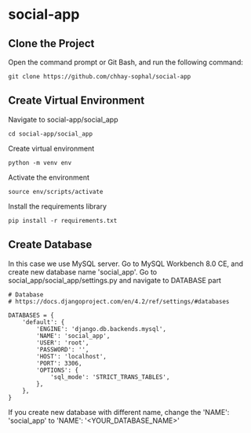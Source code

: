 # social-app
## Clone the Project 
Open the command prompt or Git Bash, and run the following command:
```
git clone https://github.com/chhay-sophal/social-app
```

## Create Virtual Environment
Navigate to social-app/social_app
```
cd social-app/social_app
```
Create virtual environment
```
python -m venv env
```
Activate the environment
```
source env/scripts/activate
```
Install the requirements library
```
pip install -r requirements.txt
```

## Create Database 
In this case we use MySQL server.
Go to MySQL Workbench 8.0 CE, and create new database name 'social_app'. 
Go to social_app/social_app/settings.py and navigate to DATABASE part
```
# Database
# https://docs.djangoproject.com/en/4.2/ref/settings/#databases

DATABASES = {
    'default': {
        'ENGINE': 'django.db.backends.mysql',
        'NAME': 'social_app',
        'USER': 'root',
        'PASSWORD': '',
        'HOST': 'localhost',
        'PORT': 3306,
        'OPTIONS': {
            'sql_mode': 'STRICT_TRANS_TABLES',
        },
    },
}
```
If you create new database with different name, change the 'NAME': 'social_app' to 'NAME': '<YOUR_DATABASE_NAME>'
